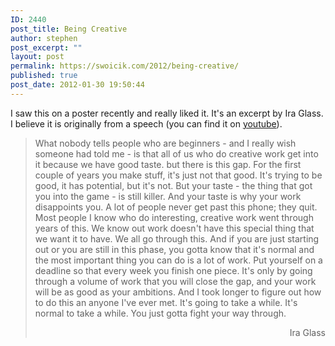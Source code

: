 ```yaml
---
ID: 2440
post_title: Being Creative
author: stephen
post_excerpt: ""
layout: post
permalink: https://swoicik.com/2012/being-creative/
published: true
post_date: 2012-01-30 19:50:44
---
```

<p style="text-align: left;">I saw this on a poster recently and really liked it. It's an excerpt by Ira Glass. I believe it is originally from a speech (you can find it on <a href="http://www.youtube.com/watch?v=PbC4gqZGPSY&amp;feature=youtube_gdata_player">youtube</a>).</p>

<blockquote>
<p style="text-align: left;">What nobody tells people who are beginners - and I really wish someone had told me - is that all of us who do creative work get into it because we have good taste. but there is this gap. For the first couple of years you make stuff, it's just not that good. It's trying to be good, it has potential, but it's not. But your taste - the thing that got you into the game - is still killer. And your taste is why your work disappoints you. A lot of people never get past this phone; they quit. Most people I know who do interesting, creative work went through years of this. We know out work doesn't have this special thing that we want it to have. We all go through this. And if you are just starting out or you are still in this phase, you gotta know that it's normal and the most important thing you can do is a lot of work. Put yourself on a deadline so that every week you finish one piece. It's only by going through a volume of work that you will close the gap, and your work will be as good as your ambitions. And I took longer to figure out how to do this an anyone I've ever met. It's going to take a while. It's normal to take a while. You just gotta fight your way through.</p>
<p style="text-align: right;">Ira Glass</p>
</blockquote>
